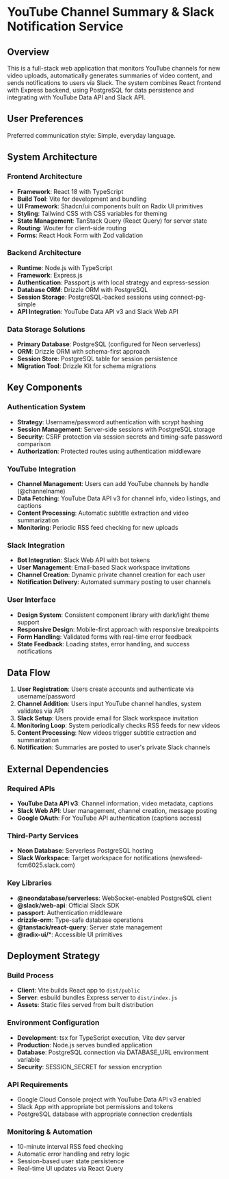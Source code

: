 # YouTube Channel Summary & Slack Notification Service

## Overview

This is a full-stack web application that monitors YouTube channels for new video uploads, automatically generates summaries of video content, and sends notifications to users via Slack. The system combines React frontend with Express backend, using PostgreSQL for data persistence and integrating with YouTube Data API and Slack API.

## User Preferences

Preferred communication style: Simple, everyday language.

## System Architecture

### Frontend Architecture
- **Framework**: React 18 with TypeScript
- **Build Tool**: Vite for development and bundling
- **UI Framework**: Shadcn/ui components built on Radix UI primitives
- **Styling**: Tailwind CSS with CSS variables for theming
- **State Management**: TanStack Query (React Query) for server state
- **Routing**: Wouter for client-side routing
- **Forms**: React Hook Form with Zod validation

### Backend Architecture
- **Runtime**: Node.js with TypeScript
- **Framework**: Express.js
- **Authentication**: Passport.js with local strategy and express-session
- **Database ORM**: Drizzle ORM with PostgreSQL
- **Session Storage**: PostgreSQL-backed sessions using connect-pg-simple
- **API Integration**: YouTube Data API v3 and Slack Web API

### Data Storage Solutions
- **Primary Database**: PostgreSQL (configured for Neon serverless)
- **ORM**: Drizzle ORM with schema-first approach
- **Session Store**: PostgreSQL table for session persistence
- **Migration Tool**: Drizzle Kit for schema migrations

## Key Components

### Authentication System
- **Strategy**: Username/password authentication with scrypt hashing
- **Session Management**: Server-side sessions with PostgreSQL storage
- **Security**: CSRF protection via session secrets and timing-safe password comparison
- **Authorization**: Protected routes using authentication middleware

### YouTube Integration
- **Channel Management**: Users can add YouTube channels by handle (@channelname)
- **Data Fetching**: YouTube Data API v3 for channel info, video listings, and captions
- **Content Processing**: Automatic subtitle extraction and video summarization
- **Monitoring**: Periodic RSS feed checking for new uploads

### Slack Integration
- **Bot Integration**: Slack Web API with bot tokens
- **User Management**: Email-based Slack workspace invitations
- **Channel Creation**: Dynamic private channel creation for each user
- **Notification Delivery**: Automated summary posting to user channels

### User Interface
- **Design System**: Consistent component library with dark/light theme support
- **Responsive Design**: Mobile-first approach with responsive breakpoints
- **Form Handling**: Validated forms with real-time error feedback
- **State Feedback**: Loading states, error handling, and success notifications

## Data Flow

1. **User Registration**: Users create accounts and authenticate via username/password
2. **Channel Addition**: Users input YouTube channel handles, system validates via API
3. **Slack Setup**: Users provide email for Slack workspace invitation
4. **Monitoring Loop**: System periodically checks RSS feeds for new videos
5. **Content Processing**: New videos trigger subtitle extraction and summarization
6. **Notification**: Summaries are posted to user's private Slack channels

## External Dependencies

### Required APIs
- **YouTube Data API v3**: Channel information, video metadata, captions
- **Slack Web API**: User management, channel creation, message posting
- **Google OAuth**: For YouTube API authentication (captions access)

### Third-Party Services
- **Neon Database**: Serverless PostgreSQL hosting
- **Slack Workspace**: Target workspace for notifications (newsfeed-fcm6025.slack.com)

### Key Libraries
- **@neondatabase/serverless**: WebSocket-enabled PostgreSQL client
- **@slack/web-api**: Official Slack SDK
- **passport**: Authentication middleware
- **drizzle-orm**: Type-safe database operations
- **@tanstack/react-query**: Server state management
- **@radix-ui/***: Accessible UI primitives

## Deployment Strategy

### Build Process
- **Client**: Vite builds React app to `dist/public`
- **Server**: esbuild bundles Express server to `dist/index.js`
- **Assets**: Static files served from built distribution

### Environment Configuration
- **Development**: tsx for TypeScript execution, Vite dev server
- **Production**: Node.js serves bundled application
- **Database**: PostgreSQL connection via DATABASE_URL environment variable
- **Security**: SESSION_SECRET for session encryption

### API Requirements
- Google Cloud Console project with YouTube Data API v3 enabled
- Slack App with appropriate bot permissions and tokens
- PostgreSQL database with appropriate connection credentials

### Monitoring & Automation
- 10-minute interval RSS feed checking
- Automatic error handling and retry logic
- Session-based user state persistence
- Real-time UI updates via React Query